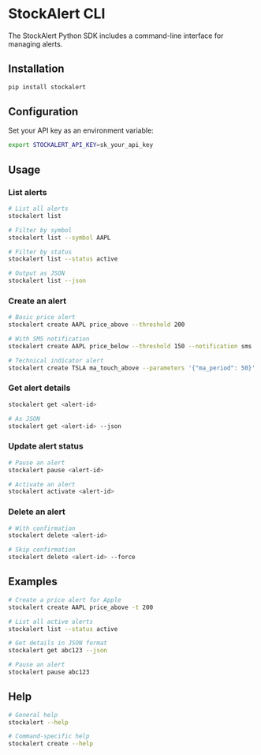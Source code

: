 # StockAlert CLI

The StockAlert Python SDK includes a command-line interface for managing alerts.

## Installation

```bash
pip install stockalert
```

## Configuration

Set your API key as an environment variable:

```bash
export STOCKALERT_API_KEY=sk_your_api_key
```

## Usage

### List alerts

```bash
# List all alerts
stockalert list

# Filter by symbol
stockalert list --symbol AAPL

# Filter by status
stockalert list --status active

# Output as JSON
stockalert list --json
```

### Create an alert

```bash
# Basic price alert
stockalert create AAPL price_above --threshold 200

# With SMS notification
stockalert create AAPL price_below --threshold 150 --notification sms

# Technical indicator alert
stockalert create TSLA ma_touch_above --parameters '{"ma_period": 50}'
```

### Get alert details

```bash
stockalert get <alert-id>

# As JSON
stockalert get <alert-id> --json
```

### Update alert status

```bash
# Pause an alert
stockalert pause <alert-id>

# Activate an alert
stockalert activate <alert-id>
```

### Delete an alert

```bash
# With confirmation
stockalert delete <alert-id>

# Skip confirmation
stockalert delete <alert-id> --force
```

## Examples

```bash
# Create a price alert for Apple
stockalert create AAPL price_above -t 200

# List all active alerts
stockalert list --status active

# Get details in JSON format
stockalert get abc123 --json

# Pause an alert
stockalert pause abc123
```

## Help

```bash
# General help
stockalert --help

# Command-specific help
stockalert create --help
```
